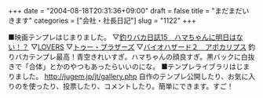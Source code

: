 +++
date = "2004-08-18T20:31:36+09:00"
draft = false
title = "まだまだいきます"
categories = ["会社・社長日記"]
slug = "1122"
+++

■映画テンプレはじまりました。
▽<a href="http://sample34.jugem.jp/" target="_blank">釣りバカ日誌15　ハマちゃんに明日はない！？</a>
▽<a href="http://sample36.jugem.jp/" target="_blank">LOVERS</a>
▽<a href="http://sample37.jugem.jp/" target="_blank">トゥー・ブラザーズ</a>
▽<a href="http://sample38.jugem.jp/" target="_blank">バイオハザード２　アポカリプス</a>
釣りバカテンプレ最高！青空きれいすぎ。ハマちゃんの顔良すぎ。黒バックに白抜きで「合体」とかのやつもあったらいいのにな。
■テンプレライブラリはじまりました。
<a href="http://jugem.jp/jt/gallery.php" target="_blank">http://jugem.jp/jt/gallery.php</a>
自作のテンプレ公開したり、お気に入りのを使ったり、投票したり、コメントしたり。簡単にできます。すご！
